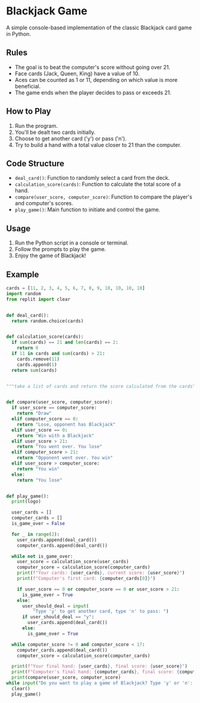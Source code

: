 # Blackjack Game

A simple console-based implementation of the classic Blackjack card game in Python.

## Rules

- The goal is to beat the computer's score without going over 21.
- Face cards (Jack, Queen, King) have a value of 10.
- Aces can be counted as 1 or 11, depending on which value is more beneficial.
- The game ends when the player decides to pass or exceeds 21.

## How to Play

1. Run the program.
2. You'll be dealt two cards initially.
3. Choose to get another card ('y') or pass ('n').
4. Try to build a hand with a total value closer to 21 than the computer.

## Code Structure

- `deal_card()`: Function to randomly select a card from the deck.
- `calculation_score(cards)`: Function to calculate the total score of a hand.
- `compare(user_score, computer_score)`: Function to compare the player's and computer's scores.
- `play_game()`: Main function to initiate and control the game.

## Usage

1. Run the Python script in a console or terminal.
2. Follow the prompts to play the game.
3. Enjoy the game of Blackjack!

## Example

```python
cards = [11, 2, 3, 4, 5, 6, 7, 8, 9, 10, 10, 10, 10]
import random
from replit import clear


def deal_card():
  return random.choice(cards)


def calculation_score(cards):
  if sum(cards) == 21 and len(cards) == 2:
    return 0
  if 11 in cards and sum(cards) > 21:
    cards.remove(11)
    cards.append(1)
  return sum(cards)


"""take a list of cards and return the score calculated from the cards"""


def compare(user_score, computer_score):
  if user_score == computer_score:
    return "Draw"
  elif computer_score == 0:
    return "Lose, opponent has Blackjack"
  elif user_score == 0:
    return "Win with a Blackjack"
  elif user_score > 21:
    return "You went over. You lose"
  elif computer_score > 21:
    return "Opponent went over. You win"
  elif user_score > computer_score:
    return "You win"
  else:
    return "You lose"


def play_game():
  print(logo)

  user_cards = []
  computer_cards = []
  is_game_over = False

  for _ in range(2):
    user_cards.append(deal_card())
    computer_cards.append(deal_card())

  while not is_game_over:
    user_score = calculation_score(user_cards)
    computer_score = calculation_score(computer_cards)
    print(f"Your cards: {user_cards}, current score: {user_score}")
    print(f"Computer's first card: {computer_cards[0]}")

    if user_score == 0 or computer_score == 0 or user_score > 21:
      is_game_over = True
    else:
      user_should_deal = input(
          "Type 'y' to get another card, type 'n' to pass: ")
      if user_should_deal == "y":
        user_cards.append(deal_card())
      else:
        is_game_over = True

  while computer_score != 0 and computer_score < 17:
    computer_cards.append(deal_card())
    computer_score = calculation_score(computer_cards)

  print(f"Your final hand: {user_cards}, final score: {user_score}")
  print(f"Computer's final hand: {computer_cards}, final score: {computer_score}")
  print(compare(user_score, computer_score)
while input("Do you want to play a game of Blackjack? Type 'y' or 'n': "):
  clear()
  play_game()
